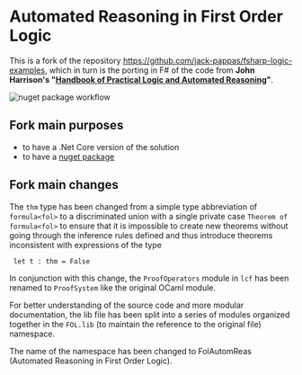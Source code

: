 # Automated Reasoning in First Order Logic

This is a fork of the repository https://github.com/jack-pappas/fsharp-logic-examples, which in turn is the porting in F# of the code from **John Harrison's "[Handbook of Practical Logic and Automated Reasoning](https://www.cl.cam.ac.uk/~jrh13/atp/index.html)"**.

![nuget package workflow](https://github.com/domasin/FolAutomReas/actions/workflows/publish.yml/badge.svg)

## Fork main purposes

* to have a .Net Core version of the solution
* to have a [nuget package](https://www.nuget.org/packages/FolAutomReas)

## Fork main changes

The `thm` type has been changed from a simple type abbreviation of `formula<fol>` to a discriminated union with a single private case `Theorem of formula<fol>` to ensure that it is impossible to create new theorems without going through the inference rules defined and thus introduce theorems inconsistent with expressions of the type

     let t : thm = False

In conjunction with this change, the `ProofOperators` module in `lcf` has been renamed to `ProofSystem` like the original OCaml module.

For better understanding of the source code and more modular documentation, the lib file has been split into a series of modules organized together in the `FOL.lib`  (to maintain the reference to the original file) namespace.

The name of the namespace has been changed to FolAutomReas (Automated Reasoning in First Order Logic).

